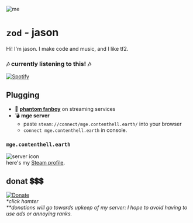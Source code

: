 ![me](https://cdn.discordapp.com/avatars/260934923261706260/c721c26b38eec134ab639cc2ce16d92c.png?size=512)  
# `zod` *-* jason 
Hi! I'm jason. I make code and music, and I like tf2.

### 🎶 **currently listening to this!** 🎶  
[![Spotify](https://spotify-now-playing-poggers.vercel.app/api/spotify?background_color=0a0e12&border_color=16c60c)](https://open.spotify.com/user/dohflip7mdboclrx7m1kjjdp1)

## Plugging
- 🎹 [**phantom fanboy**](https://music.jasonmcelhenney.com/) on streaming services  
- 💣 **mge server**
   - paste `steam://connect/mge.contenthell.earth/` into your browser
   - `connect mge.contenthell.earth` in console.
  
### `mge.contenthell.earth`
![server icon](https://imgur.com/er0fdbh.gif)  
here's my [Steam profile](https://contenthell.earth/).  

## donat 💲💲💲
[![Donate](https://i.imgur.com/fn4LSmC.png)](https://donate.contenthell.earth/)   
*\*click hamter*  
*\*\*donations will go towards upkeep of my server: I hope to avoid having to use ads or annoying ranks.*  

<!--
**zudsniper/zudsniper** is a ✨ _special_ ✨ repository because its `README.md` (this file) appears on your GitHub profile.

Here are some ideas to get you started:

- 🔭 I’m currently working on ...
- 🌱 I’m currently learning ...
- 👯 I’m looking to collaborate on ...
- 🤔 I’m looking for help with ...
- 💬 Ask me about ...
- 📫 How to reach me: ...
- 😄 Pronouns: ...
- ⚡ Fun fact: ...
-->
